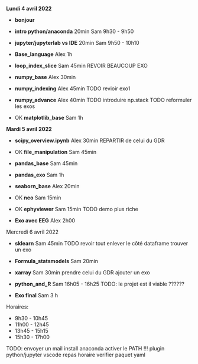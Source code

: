 





**Lundi 4 avril 2022**


   
   * **bonjour**
   * **intro python/anaconda** 20min Sam 9h30 - 9h50
   * **jupyter/jupyterlab vs IDE** 20min Sam 9h50 - 10h10

   * **Base_language** Alex 1h
   * **loop_index_slice** Sam 45min
        REVOIR BEAUCOUP EXO
   * **numpy_base**  Alex 30min

        
   * **numpy_indexing**  Alex 45min
      TODO revioir exo1
   * **numpy_advance** Alex 40min
      TODO introduire np.stack
      TODO reformuler les exos
   * OK **matplotlib_base** Sam 1h


**Mardi 5 avril 2022**


  * **scipy_overview.ipynb** Alex 30min
       REPARTIR de celui du GDR
  * OK **file_manipulation** Sam 45min
  * **pandas_base** Sam 45min
  * **pandas_exo** Sam 1h


   
  * **seaborn_base** Alex 20min
  * OK **neo** Sam 15min
  * OK **ephyviewer** Sam 15min
      TODO demo plus riche

  * **Exo avec EEG** Alex 2h00


Mercredi 6 avril 2022


   * **sklearn** Sam 45min
      TODO revoir tout enlever le côté dataframe
      trouver un exo

   * **Formula_statsmodels** Sam 20min

   * **xarray** Sam 30min
      prendre celui du GDR
      ajouter un exo
      

   * **python_and_R** Sam 16h05 - 16h25
       TODO: le projet est il viable ??????

  * **Exo final** Sam
    3 h
    
Horaires:
 * 9h30 - 10h45
 * 11h00 - 12h45
 * 13h45 - 15h15
 * 15h30 - 17h00


   
TODO:
 envoyer un mail install
   anaconda activer le PATH !!!
   plugin python/jupyter vscode
   repas
   horaire
  verifier paquet yaml
  
 
